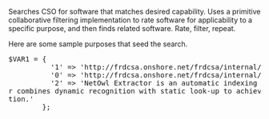 Searches CSO for software that matches desired capability.  Uses a
primitive collaborative filtering implementation to rate software for
applicability to a specific purpose, and then finds related software.
Rate, filter, repeat.

Here are some sample purposes that seed the search.
<pre>
$VAR1 = {
          '1' => 'http://frdcsa.onshore.net/frdcsa/internal/kbfs/index.html',
          '0' => 'http://frdcsa.onshore.net/frdcsa/internal/gourmet',
          '2' => 'NetOwl Extractor is an automatic indexing system that finds and classifies key phrases in text, such as personal names, corporate names, place names, dates, and monetary expressions. NetOwl Extractor finds all mentions of a name and links names that refer to the same entity together. NetOwl Extracto\
r combines dynamic recognition with static look-up to achieve high accuracy and coverage at very high speed. NetOwl Extractor is based on advanced computational linguistic and natural language processing technology. By intelligently analyzing structure and context within text, NetOwl accurately identifies key informa\
tion.'
        };
</pre>

